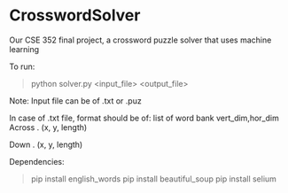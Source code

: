 # CrosswordSolver
Our CSE 352 final project, a crossword puzzle solver that uses machine learning

To run: 
> python solver.py <input_file> <output_file> 

Note: Input file can be of .txt or .puz 

In case of .txt file, format should be of: 
list of word bank 
vert_dim,hor_dim 
Across
<number>. (x, y, length) <Hint>

Down
<number>. (x, y, length) <Hint>


Dependencies: 
> pip install english_words 
> pip install beautiful_soup 
> pip install selium 